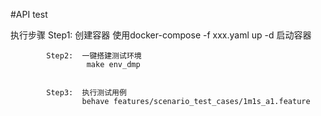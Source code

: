 #API test
 
   执行步骤
            Step1:  创建容器
                    使用docker-compose -f xxx.yaml up -d 启动容器

            Step2:  一键搭建测试环境
                     make env_dmp
               

            Step3:  执行测试用例
                    behave features/scenario_test_cases/1m1s_a1.feature


